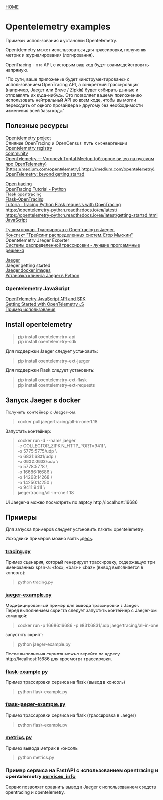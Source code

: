 [HOME](../README.md)
# Opentelemetry examples
Примеры использования и установки Opentelemetry.


Opentelemetry может использоваться для трассировки, получения метрик и журналирования (логирования).


OpenTracing - это API, с которым ваш код будет взаимодействовать напрямую.

"По сути, ваше приложение будет «инструментировано» с использованием OpenTracing API, а конкретный трассировщик (например, Jaeger или Brave / Zipkin) будет собирать данные и отправлять их куда-нибудь. Это позволяет вашему приложению использовать нейтральный API во всем коде, чтобы вы могли переходить от одного провайдера к другому без необходимости изменения всей базы кода."

## Полезные ресурсы

 [Opentelemetry project](https://opentelemetry.io/)  
 [Слияние OpenTracing и OpenCensus: путь к конвергенции](https://habr.com/ru/company/southbridge/blog/464001/)  
 [Opentelemetry registry](https://opentelemetry.io/registry/)  
 [community](https://github.com/open-telemetry/community)  
 [OpenTelemetry — Voronezh Toptal Meetup (обзорное видео на русском про OpenTelemetry)](https://www.youtube.com/watch?v=Tf0uMwTrEd8)  
 [https://medium.com/opentelemetry](https://medium.com/opentelemetry)  
 [OpenTelemetry: beyond getting started](https://medium.com/opentelemetry/opentelemetry-beyond-getting-started-5ac43cd0fe26)
 
 
 [Open tracing](https://opentracing.io/docs/overview/)  
 [OpenTracing Tutorial - Python](https://github.com/yurishkuro/opentracing-tutorial/tree/master/python)  
 [Flask opentracing](https://github.com/opentracing-contrib/python-flask)  
 [Flask-OpenTracing](https://pythonhosted.org/Flask-OpenTracing/)  
 [Tutorial: Tracing Python Flask requests with OpenTracing](https://scoutapm.com/blog/tutorial-tracing-python-flask-requests-with-opentracing)  
 https://opentelemetry-python.readthedocs.io/en/latest/  
 https://opentelemetry-python.readthedocs.io/en/latest/getting-started.html  
 [JavaScript](https://github.com/opentracing/opentracing-javascript)  
 

 [Тушим пожар. Трассировка с OpenTracing и Jaeger.](https://medium.com/@aablinov/%D1%82%D1%83%D1%88%D0%B8%D0%BC-%D0%BF%D0%BE%D0%B6%D0%B0%D1%80-%D1%82%D1%80%D0%B0%D1%81%D1%81%D0%B8%D1%80%D0%BE%D0%B2%D0%BA%D0%B0-%D1%81-opentracing-%D0%B8-jaeger-69f0ae553b86)  
 [Конспект "Трейсинг распределенных систем. Егор Мыскин"](https://aladmit.com/summary/2019/02/01/summary-tracing.html)  
 [Opentelemetry Jaeger Exporter](https://opentelemetry-python.readthedocs.io/en/stable/ext/jaeger/jaeger.html#api)  
 [Системы распределенной трассировки - лучшие программные решения](https://overcoder.net/manuals/sistemy-raspredelennoj-trassirovki-luchshie-resheniya)
    
 [Jaeger](https://www.jaegertracing.io/)  
 [Jaeger getting started](https://www.jaegertracing.io/docs/1.18/getting-started/)  
 [Jaeger docker images](https://www.jaegertracing.io/download/#docker-images)  
 [Установка клиента Jaeger в Python](https://github.com/jaegertracing/jaeger-client-python)  
 
 ### Opentelemetry JavaScript
 [OpenTelemetry JavaScript API and SDK](https://github.com/open-telemetry/opentelemetry-js)  
 [Getting Started with OpenTelemetry JS](https://github.com/open-telemetry/opentelemetry-js/tree/master/getting-started)  
 [Пример использования](https://github.com/open-telemetry/opentelemetry-js/tree/master/packages/opentelemetry-web)  

## Install opentelemetry

> pip install opentelemetry-api  
> pip install opentelemetry-sdk


Для поддержки Jaeger следует установить:

> pip install opentelemetry-ext-jaeger

 Для поддержки Flask следует установить:
> pip install opentelemetry-ext-flask  
> pip install opentelemetry-ext-requests


## Запуск Jaeger в docker
Получить контейнер с Jaeger-ом:  
> docker pull jaegertracing/all-in-one:1.18  

Запустить контейнер:  
>docker run -d --name jaeger \
>  -e COLLECTOR_ZIPKIN_HTTP_PORT=9411 \  
>  -p 5775:5775/udp \  
>  -p 6831:6831/udp \  
>  -p 6832:6832/udp \  
>  -p 5778:5778 \  
>  -p 16686:16686 \  
>  -p 14268:14268 \  
>  -p 14250:14250 \  
>  -p 9411:9411 \  
>  jaegertracing/all-in-one:1.18

Ui Jaeger-а можно посмотреть по адрtсу http://localhost:16686

## Примеры

Для  запуска примеров следует установить пакеты opentelemetry.

Исходники примеров можно взять [здесь](https://github.com/open-telemetry/opentelemetry-python/tree/master/docs/examples).

### [tracing.py](./tracing.py)
Пример сценария, который генерирует трассировку, содержащую 
три именованных span-а: «foo», «bar» и «baz» (вывод выполняется в консоль):

> python tracing.py


### [jaeger-example.py](./jaeger-example.py)
Модифицированный пример для вывода трассировки в Jaeger.  
Перед выполнением скрипта следует запустить контейнер с Jaeger-ом командой:
> docker run -p 16686:16686 -p 6831:6831/udp jaegertracing/all-in-one  

запустить скрипт:
> python jaeger-example.py


После выполнения скрипта можно перейти по адресу  http://localhost:16686 для просмотра
трассировки. 


### [flask-example.py](./flask-example.py)
Пример трассировки сервиса на flask (вывод в консоль)

> python flask-example.py

### [flask-jaeger-example.py](./flask-jaeger-example.py)
Пример трассировки сервиса на flask (трассировка в Jaeger)

> python flask-example.py

### [metrics.py](./metrics.py)
Пример вывода метрик в консоль

> python metrics.py


### Пример сервиса на FastAPI с использованием opentracing и opentelemetry [services_info](./services_info/README-services_info.md)

Сервис позволяет сравнить вывод в Jaeger с использованием средств opentracing и opentelemetry. 



